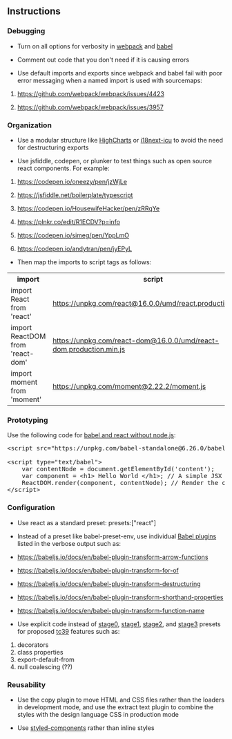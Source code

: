## Instructions

### Debugging
* Turn on all options for verbosity in <a href="https://babeljs.io/docs/en/options">webpack</a> and <a href="https://webpack.js.org/configuration/stats/">babel</a>

* Comment out code that you don't need if it is causing errors</p>

* Use default imports and exports since webpack and babel fail with poor error messaging when a named import is used with sourcemaps:

1.  <a href="https://github.com/webpack/webpack/issues/4423">https://github.com/webpack/webpack/issues/4423</a>

2.  <a href="https://github.com/webpack/webpack/issues/3957">https://github.com/webpack/webpack/issues/3957</a>

### Organization

* Use a modular structure like <a href="https://www.npmjs.com/package/highcharts">HighCharts</a> or <a href="https://www.npmjs.com/package/i18next-icu">i18next-icu</a> to avoid the need for destructuring exports</p>

* Use jsfiddle, codepen, or plunker to test things such as open source react components. For example:

1.  <a href="https://codepen.io/oneezy/pen/jzWjLe">https://codepen.io/oneezy/pen/jzWjLe</a>

1. <a href="https://jsfiddle.net/boilerplate/typescript">https://jsfiddle.net/boilerplate/typescript</a>

1. <a href="https://codepen.io/HousewifeHacker/pen/zRRqYe">https://codepen.io/HousewifeHacker/pen/zRRqYe</a>

1. <a href="https://plnkr.co/edit/R1ECDV?p=info">https://plnkr.co/edit/R1ECDV?p=info</a>

1. <a href="https://codepen.io/simeg/pen/YppLmO">https://codepen.io/simeg/pen/YppLmO</a>

1. <a href="https://codepen.io/andytran/pen/jyEPyL">https://codepen.io/andytran/pen/jyEPyL</a>

* Then map the imports to script tags as follows:

<table class="wrapped">
  <colgroup>
    <col/>
    <col/>
  </colgroup>
  <tbody>
    <tr>
      <th>import</th>
      <th>script</th>
    </tr>
    <tr>
      <td>import React from 'react'</td>
      <td>
        <a href="https://unpkg.com/react@16.0.0/umd/react.production.min.js">https://unpkg.com/react@16.0.0/umd/react.production.min.js</a>
      </td>
    </tr>
    <tr>
      <td>import ReactDOM from 'react-dom'</td>
      <td>
        <a href="https://unpkg.com/react-dom@16.0.0/umd/react-dom.production.min.js">https://unpkg.com/react-dom@16.0.0/umd/react-dom.production.min.js</a>
      </td>
    </tr>
    <tr>
      <td>import moment from 'moment'</td>
      <td>
        <a href="https://unpkg.com/moment@2.22.2/moment.js">https://unpkg.com/moment@2.22.2/moment.js</a>
      </td>
    </tr>
  </tbody>
</table>

### Prototyping

Use the following code for <a href="https://dev.to/luispa/lets-try-react-without-nodejs-3a7">babel and react without node.js</a>:
<pre>&lt;script src="https://unpkg.com/babel-standalone@6.26.0/babel.js"&gt;&lt;/script&gt;
 
&lt;script type="text/babel"&gt;
    var contentNode = document.getElementById('content');
    var component = &lt;h1&gt; Hello World &lt;/h1&gt;; // A simple JSX component
    ReactDOM.render(component, contentNode); // Render the conponent
&lt;/script&gt;</pre>

### Configuration

* Use react as a standard preset: presets:["react"]

* Instead of a preset like babel-preset-env, use individual <a href="https://babeljs.io/docs/en/plugins">Babel plugins</a> listed in the verbose output such as:

*  <a href="https://babeljs.io/docs/en/babel-plugin-transform-arrow-functions">https://babeljs.io/docs/en/babel-plugin-transform-arrow-functions

* <a href="https://babeljs.io/docs/en/babel-plugin-transform-for-of">https://babeljs.io/docs/en/babel-plugin-transform-for-of</a>

* <a href="https://babeljs.io/docs/en/babel-plugin-transform-destructuring">https://babeljs.io/docs/en/babel-plugin-transform-destructuring</a>

* <a href="https://babeljs.io/docs/en/babel-plugin-transform-shorthand-properties">https://babeljs.io/docs/en/babel-plugin-transform-shorthand-properties</a>

* <a href="https://babeljs.io/docs/en/babel-plugin-transform-function-name">https://babeljs.io/docs/en/babel-plugin-transform-function-name</a>

* Use explicit code instead of <a href="https://babeljs.io/docs/en/babel-preset-stage-0">stage0</a>, <a href="https://babeljs.io/docs/en/babel-preset-stage-1">stage1</a>, <a href="https://babeljs.io/docs/en/babel-preset-stage-2">stage2</a>, and <a href="https://babeljs.io/docs/en/babel-preset-stage-3">stage3</a> presets for proposed <a href="https://github.com/tc39/">tc39</a> features such as:

1. decorators
1. class properties
1. export-default-from
1. null coalescing (??)

### Reusability

* Use the copy plugin to move HTML and CSS files rather than the loaders in development mode, and use the extract text plugin to combine the styles with the design language CSS in production mode

* Use <a href="https://www.npmjs.com/package/styled-components">styled-components</a> rather than inline styles